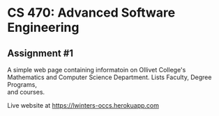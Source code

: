 <h1>CS 470: Advanced Software Engineering</h1>

<h2>Assignment #1</h2>

A simple web page containing informatoin on Ollivet College's<br>
Mathematics and Computer Science Department. Lists Faculty, Degree Programs,<br>
and courses.

Live website at https://lwinters-occs.herokuapp.com
